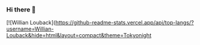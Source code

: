 ### Hi there 👋

[![Willian Louback](https://github-readme-stats.vercel.app/api/top-langs/?username=Willian-Louback&hide=html&layout=compact&theme=Tokyonight
